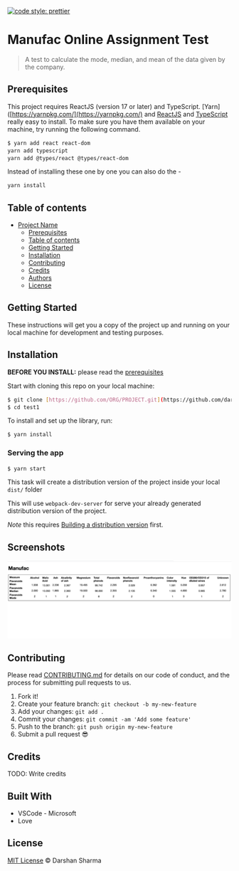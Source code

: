 [![code style: prettier](https://img.shields.io/badge/code_style-prettier-ff69b4.svg?style=flat-square)](https://github.com/prettier/prettier)

# Manufac Online Assignment Test

> A test to calculate the mode, median, and mean of the data given by the company.

## Prerequisites

This project requires ReactJS (version 17 or later) and TypeScript.
[Yarn]([https://yarnpkg.com/](https://yarnpkg.com/) and [ReactJS](https://react.dev/) and [TypeScript](https://www.typescriptlang.org/) really easy to install.
To make sure you have them available on your machine,
try running the following command.

```sh
$ yarn add react react-dom
yarn add typescript
yarn add @types/react @types/react-dom
```

Instead of installing these one by one you can also do the - 

```sh
yarn install
```

## Table of contents

- [Project Name](#project-name)
  - [Prerequisites](#prerequisites)
  - [Table of contents](#table-of-contents)
  - [Getting Started](#getting-started)
  - [Installation](#installation)
  - [Contributing](#contributing)
  - [Credits](#credits)
  - [Authors](#authors)
  - [License](#license)

## Getting Started

These instructions will get you a copy of the project up and running on your local machine for development and testing purposes. 

## Installation

**BEFORE YOU INSTALL:** please read the [prerequisites](#prerequisites)

Start with cloning this repo on your local machine:

```sh
$ git clone [https://github.com/ORG/PROJECT.git](https://github.com/darshansharma/test1)
$ cd test1
```

To install and set up the library, run:

```sh
$ yarn install
```


### Serving the app

```sh
$ yarn start
```

This task will create a distribution version of the project
inside your local `dist/` folder


This will use `webpack-dev-server` for serve your already
generated distribution version of the project.

*Note* this requires
[Building a distribution version](#building-a-distribution-version) first.


## Screenshots

![table view](screenshots/shot1.png "Table-View")


## Contributing

Please read [CONTRIBUTING.md](CONTRIBUTING.md) for details on our code of conduct, and the process for submitting pull requests to us.

1.  Fork it!
2.  Create your feature branch: `git checkout -b my-new-feature`
3.  Add your changes: `git add .`
4.  Commit your changes: `git commit -am 'Add some feature'`
5.  Push to the branch: `git push origin my-new-feature`
6.  Submit a pull request :sunglasses:

## Credits

TODO: Write credits

## Built With

* VSCode - Microsoft
* Love

## License

[MIT License](https://andreasonny.mit-license.org/2019) © Darshan Sharma


